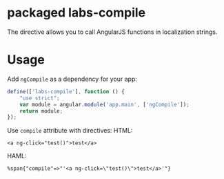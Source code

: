 # packaged labs-compile
The directive allows you to call AngularJS functions in localization strings.
# Usage

Add `ngCompile` as a dependency for your app:

```javascript
define(['labs-compile'], function () {
    "use strict";
    var module = angular.module('app.main', ['ngCompile']);
    return module;
});
```
Use `compile` attribute with directives:
HTML:
```
<a ng-click="test()">test</a>
```

HAML:
```
%span{"compile"=>"'<a ng-click=\"test()\">test</a>'"}
```